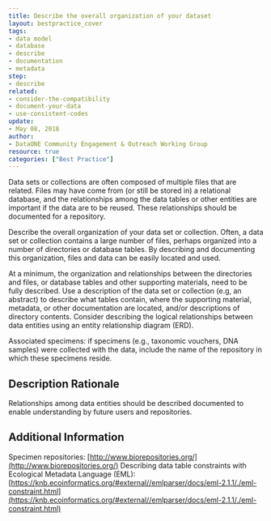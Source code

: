 ```yaml
---
title: Describe the overall organization of your dataset
layout: bestpractice_cover
tags:
- data model
- database
- describe
- documentation
- metadata
step:
- describe
related:
- consider-the-compatibility
- document-your-data
- use-consistent-codes
update:
- May 08, 2018
author:
- DataONE Community Engagement & Outreach Working Group
resource: true
categories: ["Best Practice"]
---
```



Data sets or collections are often composed of multiple files that are related. Files may have come from (or still be stored in) a relational database, and the relationships among the data tables or other entities are important if the data are to be reused. These relationships should be documented for a repository.

Describe the overall organization of your data set or collection. Often, a data set or collection contains a large number of files, perhaps organized into a number of directories or database tables. By describing and documenting this organization, files and data can be easily located and used.

At a minimum, the organization and relationships between the directories and files, or database tables and other supporting materials, need to be fully described. Use a description of the data set or collection (e.g, an abstract) to describe what tables contain, where the supporting material, metadata, or other documentation are located, and/or descriptions of directory contents. Consider describing the logical relationships between data entities using an entity relationship diagram (ERD).

Associated specimens: if specimens (e.g., taxonomic vouchers, DNA samples) were collected with the data, include the name of the repository in which these specimens reside.

## Description Rationale

Relationships among data entities should be described documented to enable understanding by future users and repositories.

## Additional Information

Specimen repositories: [http://www.biorepositories.org/](http://www.biorepositories.org/)
Describing data table constraints with Ecological Metadata Language (EML): [https://knb.ecoinformatics.org/#external//emlparser/docs/eml-2.1.1/./eml-constraint.html](https://knb.ecoinformatics.org/#external//emlparser/docs/eml-2.1.1/./eml-constraint.html)
